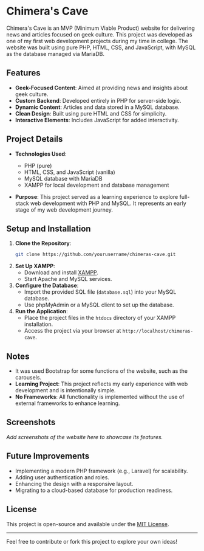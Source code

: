 # Chimera's Cave

Chimera's Cave is an MVP (Minimum Viable Product) website for delivering news and articles focused on geek culture. This project was developed as one of my first web development projects during my time in college. The website was built using pure PHP, HTML, CSS, and JavaScript, with MySQL as the database managed via MariaDB.

## Features
- **Geek-Focused Content**: Aimed at providing news and insights about geek culture.
- **Custom Backend**: Developed entirely in PHP for server-side logic.
- **Dynamic Content**: Articles and data stored in a MySQL database.
- **Clean Design**: Built using pure HTML and CSS for simplicity.
- **Interactive Elements**: Includes JavaScript for added interactivity.

## Project Details
- **Technologies Used**:
  - PHP (pure)
  - HTML, CSS, and JavaScript (vanilla)
  - MySQL database with MariaDB
  - XAMPP for local development and database management

- **Purpose**: This project served as a learning experience to explore full-stack web development with PHP and MySQL. It represents an early stage of my web development journey.

## Setup and Installation
1. **Clone the Repository**:
   ```bash
   git clone https://github.com/yourusername/chimeras-cave.git
   ```
2. **Set Up XAMPP**:
   - Download and install [XAMPP](https://www.apachefriends.org/index.html).
   - Start Apache and MySQL services.
3. **Configure the Database**:
   - Import the provided SQL file (`database.sql`) into your MySQL database.
   - Use phpMyAdmin or a MySQL client to set up the database.
4. **Run the Application**:
   - Place the project files in the `htdocs` directory of your XAMPP installation.
   - Access the project via your browser at `http://localhost/chimeras-cave`.

## Notes
- It was used Bootstrap for some functions of the website, such as the carousels.
- **Learning Project**: This project reflects my early experience with web development and is intentionally simple.
- **No Frameworks**: All functionality is implemented without the use of external frameworks to enhance learning.

## Screenshots
_Add screenshots of the website here to showcase its features._

## Future Improvements
- Implementing a modern PHP framework (e.g., Laravel) for scalability.
- Adding user authentication and roles.
- Enhancing the design with a responsive layout.
- Migrating to a cloud-based database for production readiness.

## License
This project is open-source and available under the [MIT License](LICENSE).

---

Feel free to contribute or fork this project to explore your own ideas!
